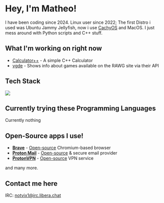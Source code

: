 # Hey, I'm Matheo!
I have been coding since 2024.
Linux user since 2022; The first Distro i used was Ubuntu Jammy Jellyfish, now i use [CachyOS](https://cachyos.org/) and MacOS.
I just mess around with Python scripts and C++ stuff.

## What I'm working on right now
- [Calculator++](https://github.com/veddevv/CalculatorPlusPlus) - A simple C++ Calculator
- [vgde](https://github.com/veddevv/vgde) - Shows info about games available on the RAWG site via their API

## Tech Stack
[![](https://skillicons.dev/icons?i=python,cpp,javascript,html,css,github,linux,apple,pycharm,clion,vscode&theme=dark&perline=10)](https://skillicons.dev)

## Currently trying these Programming Languages
Currently nothing

## Open-Source apps I use!
* [**Brave**](https://brave.com/) - [Open-source](https://github.com/brave/brave-browser) Chromium-based browser
* [**Proton Mail**](https://proton.me/mail/) - [Open-source](https://github.com/ProtonMail) & secure email provider
* [**ProtonVPN**](https://protonvpn.com/) - [Open-source](https://github.com/ProtonVPN/) VPN service

and many more.

## Contact me here
IRC: notvix1@irc.libera.chat
